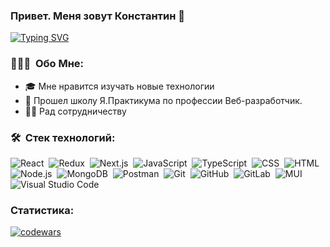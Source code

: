 ### Привет. Меня зовут Константин 👋
[![Typing SVG](https://readme-typing-svg.herokuapp.com?color=%2336BCF7&lines=Front-end+разработчик+/+Верстальщик)](https://git.io/typing-svg)
### 👨🏻‍💻 &nbsp;Обо Мне:
- 🎓 Мне нравится изучать новые технологии
- 🔭 Прошел школу Я.Практикума по профессии Веб-разработчик.
- 🤝🏻 Рад сотрудничеству

### 🛠 &nbsp;Стек технологий:

![React](https://img.shields.io/badge/-React-05122A?style=flat&logo=react)&nbsp;
![Redux](https://img.shields.io/badge/-Redux-05122A?style=flat&logo=redux&logoColor=764ABC)&nbsp;
![Next.js](https://img.shields.io/badge/-Next.js-05122A?style=flat&logo=nextdotjs)&nbsp;
![JavaScript](https://img.shields.io/badge/-JavaScript-05122A?style=flat&logo=javascript)&nbsp;
![TypeScript](https://img.shields.io/badge/-TypeScript-05122A?style=flat&logo=typescript)&nbsp;
![CSS](https://img.shields.io/badge/-CSS-05122A?style=flat&logo=CSS3&logoColor=1572B6)&nbsp;
![HTML](https://img.shields.io/badge/-HTML-05122A?style=flat&logo=HTML5)&nbsp;
![Node.js](https://img.shields.io/badge/-Node.js-05122A?style=flat&logo=nodedotjs)&nbsp;
![MongoDB](https://img.shields.io/badge/-MongoDB-05122A?style=flat&logo=MongoDB)&nbsp;
![Postman](https://img.shields.io/badge/-Postman-05122A?style=flat&logo=postman)&nbsp;
![Git](https://img.shields.io/badge/-Git-05122A?style=flat&logo=git)&nbsp;
![GitHub](https://img.shields.io/badge/-GitHub-05122A?style=flat&logo=github)&nbsp;
![GitLab](https://img.shields.io/badge/-GitLab-05122A?style=flat&logo=gitlab)&nbsp;
![MUI](https://img.shields.io/badge/-MUI-05122A?style=flat&logo=mui)&nbsp;
![Visual Studio Code](https://img.shields.io/badge/-Visual%20Studio%20Code-05122A?style=flat&logo=visual-studio-code&logoColor=007ACC)&nbsp;
### Статистика:
[![codewars](https://www.codewars.com/users/KonstantinSky/badges/large)](https://www.codewars.com/users/KonstantinSky/badges/large)
